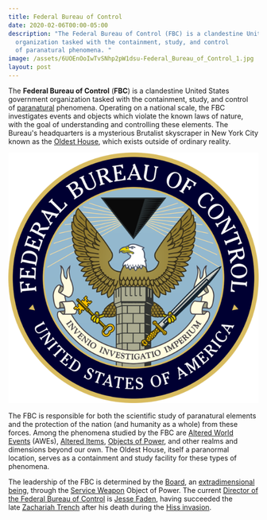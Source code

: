 ```yaml
---
title: Federal Bureau of Control
date: 2020-02-06T00:00-05:00
description: "The Federal Bureau of Control (FBC) is a clandestine United States government
  organization tasked with the containment, study, and control
  of paranatural phenomena. "
image: /assets/6UOEnOoIwTvSNhp2pW1dsu-Federal_Bureau_of_Control_1.jpg
layout: post
---
```

The **Federal Bureau of Control** (**FBC**) is a clandestine United States government organization tasked with the containment, study, and control of [paranatural](https://control.fandom.com/wiki/Paranatural "Paranatural") phenomena. Operating on a national scale, the FBC investigates events and objects which violate the known laws of nature, with the goal of understanding and controlling these elements. The Bureau's headquarters is a mysterious Brutalist skyscraper in New York City known as the [Oldest House](https://control.fandom.com/wiki/Oldest_House "Oldest House"), which exists outside of ordinary reality.

![FBC](/assets/5XF89csDUQ2HoBxiQJjrac-FBC.png)

The FBC is responsible for both the scientific study of paranatural elements and the protection of the nation (and humanity as a whole) from these forces. Among the phenomena studied by the FBC are [Altered World Events](https://control.fandom.com/wiki/AWE "AWE") (AWEs), [Altered Items](https://control.fandom.com/wiki/Altered_Items "Altered Items"), [Objects of Power](https://control.fandom.com/wiki/Object_of_Power "Object of Power"), and other realms and dimensions beyond our own. The Oldest House, itself a paranormal location, serves as a containment and study facility for these types of phenomena.

The leadership of the FBC is determined by the [Board](https://control.fandom.com/wiki/The_Board "The Board"), an [extradimensional being](https://control.fandom.com/wiki/Extradimensional_being "Extradimensional being"), through the [Service Weapon](https://control.fandom.com/wiki/Service_Weapon "Service Weapon") Object of Power. The current [Director of the Federal Bureau of Control](https://control.fandom.com/wiki/Director_of_the_Federal_Bureau_of_Control "Director of the Federal Bureau of Control") is [Jesse Faden](https://control.fandom.com/wiki/Jesse_Faden "Jesse Faden"), having succeeded the late [Zachariah Trench](https://control.fandom.com/wiki/Zachariah_Trench "Zachariah Trench") after his death during the [Hiss invasion](https://control.fandom.com/wiki/Hiss_invasion "Hiss invasion").
